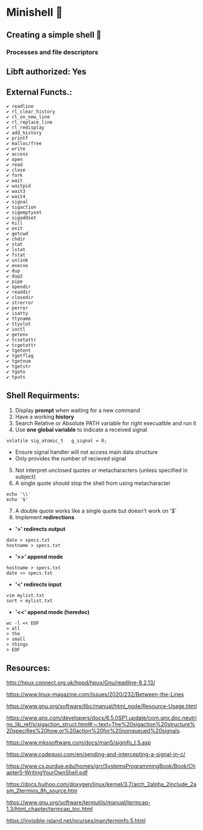 # Minishell 🐚
## Creating a simple shell 🦪
### Processes and file descriptors
## Libft authorized: Yes
## External Functs.:
	✔️ readline
	✔️ rl_clear_history
	✔️ rl_on_new_line
	✔️ rl_replace_line
	✔️ rl_redisplay
	✔️ add_history
	✔️ printf
	✔️ malloc/free
	✔️ write
	✔️ access
	✔️ open
	✔️ read
	✔️ close
	✔️ fork
	✔️ wait
	✔️ waitpid
	✔️ wait3
	✔️ wait4
	✔️ signal
	✔️ sigaction
	✔️ sigemptyset
	✔️ sigaddset
	✔️ kill
	✔️ exit
	✔️ getcwd
	✔️ chdir
	✔️ stat
	✔️ lstat
	✔️ fstat
	✔️ unlink
	✔️ execve
	✔️ dup
	✔️ dup2
	✔️ pipe
	✔️ opendir
	✔️ readdir
	✔️ closedir
	✔️ strerror
	✔️ perror
	✔️ isatty
	✔️ ttyname
	✔️ ttyslot
	✔️ ioctl
	✔️ getenv
	✔️ tcsetattr
	✔️ tcgetattr
	✔️ tgetent
	✔️ tgetflag
	✔️ tgetnum
	✔️ tgetstr
	✔️ tgoto
	✔️ tputs


## Shell Requirments:

1. Display **prompt** when waiting for a new command
2. Have a working **history**
3. Search Relative or Absolute PATH variable for right execuatble and run it
4. Use **one global variable** to indicate a received signal
 ```
volatile sig_atomic_t	g_signal = 0;
 ```
* Ensure signal handler will not access main data structure
* Only provides the number of recieved signal
5. Not interpret unclosed quotes or metacharacters (unless specified in subject)
6. A single quote should stop the shell from using metacharacter
```
echo '\\'
echo '$'
```
7. A double quote works like a single quote but doesn't work on '$'
8. Implement **redirections**
* **'>' redirects output**
```
date > specs.txt 
hostname > specs.txt 
```
* **'>>' append mode**
```
hostname > specs.txt 
date >> specs.txt 
```
* **'<' redirects input** 
```
vim mylist.txt
sort < mylist.txt
```
* **'<<' append mode (heredoc)**
```
wc -l << EOF
> all
> the
> small
> things
> EOF
```

## Resources:

http://hpux.connect.org.uk/hppd/hpux/Gnu/readline-8.2.13/

https://www.linux-magazine.com/Issues/2020/232/Between-the-Lines

https://www.gnu.org/software/libc/manual/html_node/Resource-Usage.html

https://www.qnx.com/developers/docs/6.5.0SP1.update/com.qnx.doc.neutrino_lib_ref/s/sigaction_struct.html#:~:text=The%20sigaction%20structure%20specifies%20how,or%20action%20for%20nonqueued%20signals.

https://www.mkssoftware.com/docs/man5/siginfo_t.5.asp

https://www.codequoi.com/en/sending-and-intercepting-a-signal-in-c/

https://www.cs.purdue.edu/homes/grr/SystemsProgrammingBook/Book/Chapter5-WritingYourOwnShell.pdf

https://docs.huihoo.com/doxygen/linux/kernel/3.7/arch_2alpha_2include_2asm_2termios_8h_source.htm

https://www.gnu.org/software/termutils/manual/termcap-1.3/html_chapter/termcap_toc.html

https://invisible-island.net/ncurses/man/terminfo.5.html
